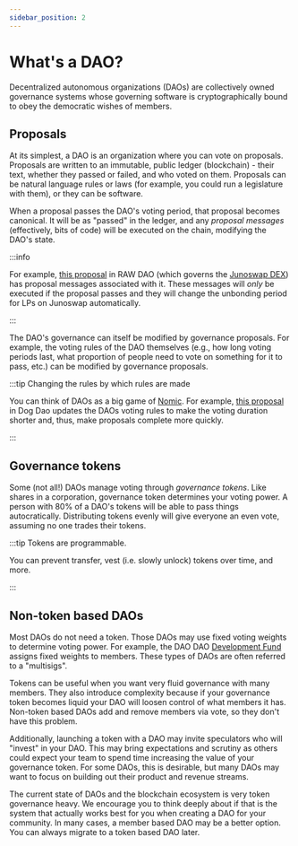 ```yaml
---
sidebar_position: 2
---
```


# What's a DAO?

Decentralized autonomous organizations (DAOs) are collectively owned governance
systems whose governing software is cryptographically bound to obey the
democratic wishes of members.

## Proposals

At its simplest, a DAO is an organization where you can vote on proposals.
Proposals are written to an immutable, public ledger (blockchain) - their text,
whether they passed or failed, and who voted on them. Proposals can be natural
language rules or laws (for example, you could run a legislature with them), or
they can be software.

When a proposal passes the DAO's voting period, that proposal becomes canonical.
It will be as "passed" in the ledger, and any *proposal messages* (effectively,
bits of code) will be executed on the chain, modifying the DAO's state.

:::info

For example, [this proposal](https://www.rawdao.zone/vote/11) in RAW DAO (which
governs the [Junoswap DEX](https://junoswap.com)) has proposal messages
associated with it. These messages will _only_ be executed if the proposal
passes and they will change the unbonding period for LPs on Junoswap
automatically.

:::

The DAO's governance can itself be modified by governance proposals. For
example, the voting rules of the DAO themselves (e.g., how long voting periods
last, what proportion of people need to vote on something for it to pass, etc.)
can be modified by governance proposals.

:::tip Changing the rules by which rules are made

You can think of DAOs as a big game of
[Nomic](https://en.wikipedia.org/wiki/Nomic#:~:text=Nomic%20is%20a%20game%20in,done%20afterwards%2C%20and%20doing%20it.). For
example, [this
proposal](https://daodao.zone/dao/juno1czh5dy2kxwwt5hlw6rr2q25clj96sheftsdccswg9qe34m3wzgdswmw8ju/proposals/A9)
in Dog Dao updates the DAOs voting rules to make the voting duration shorter
and, thus, make proposals complete more quickly.

:::

## Governance tokens

Some (not all!) DAOs manage voting through *governance tokens*. Like
shares in a corporation, governance token determines your voting
power. A person with 80% of a DAO's tokens will be able to pass things
autocratically. Distributing tokens evenly will give everyone an even
vote, assuming no one trades their tokens.

:::tip Tokens are programmable.

You can prevent transfer, vest (i.e. slowly unlock) tokens over time,
and more.

:::

## Non-token based DAOs

Most DAOs do not need a token. Those DAOs may use fixed voting weights
to determine voting power. For example, the DAO DAO [Development
Fund](https://daodao.zone/dao/juno130z8079e3dvalal8lw7yu37l99umm0ytzehes00830xl546uu7aqz5akcp)
assigns fixed weights to members. These types of DAOs are often
referred to a "multisigs".

Tokens can be useful when you want very fluid governance with many
members. They also introduce complexity because if your governance
token becomes liquid your DAO will loosen control of what members it
has. Non-token based DAOs add and remove members via vote, so they
don't have this problem.

Additionally, launching a token with a DAO may invite speculators who
will "invest" in your DAO. This may bring expectations and scrutiny as
others could expect your team to spend time increasing the value of
your governance token. For some DAOs, this is desirable, but many DAOs
may want to focus on building out their product and revenue streams.

The current state of DAOs and the blockchain ecosystem is very token
governance heavy. We encourage you to think deeply about if that is
the system that actually works best for you when creating a DAO for
your community. In many cases, a member based DAO may be a better
option. You can always migrate to a token based DAO later.
